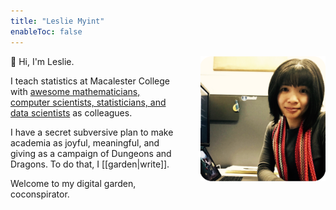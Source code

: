 ```yaml
---
title: "Leslie Myint"
enableToc: false
---
```


<img src="/portrait.png" style="width: 200px; float: right; padding: 0px 0px 20px 40px">
👋 Hi, I'm Leslie.

I teach statistics at Macalester College with [awesome mathematicians, computer scientists, statisticians, and data scientists](https://www.macalester.edu/mscs/) as colleagues.

I have a secret subversive plan to make academia as joyful, meaningful, and giving as a campaign of Dungeons and Dragons. To do that, I [[garden|write]].

Welcome to my digital garden, coconspirator.

<style>
#footer {display: none;}
</style>
